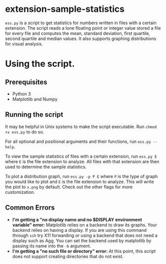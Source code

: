 # extension-sample-statistics
`ess.py` is a script to get statistics for numbers written in files with a certain extension. The script reads a lone floating point or integer value stored a file for every file and computes the mean, standard deviation, first quartile, second quartile and median values. It also supports graphing distributions for visual analysis.

# Using the script.
## Prerequisites 
* Python 3
* Matplotlib and Numpy

## Running the script
It may be helpful in Unix systems to make the script executable. Run `chmod +x ess.py` to do so.

For all optional and positional arguments and their functions, run `ess.py --help`.
  
To view the sample statistics of files with a certain extension, run `ess.py E` where `E` is the file extension to analyze. All files with that extension are then used to determine the sample statistics.

To plot a distribution graph, run `ess.py -p P E` where `P` is the type of graph you would like to plot and `E` is the file extension to analyze. This will write the plot to `x.png` by default. Check out the other flags for more customization.

## Common Errors
* **I'm getting a "no display name and no $DISPLAY environment variable" error:** Matplotlib relies on a backend to draw its graphs. Your backend relies on having a display. If you are using this command through `ssh` try X11 forwarding or using a backend that does not need a display such as Agg. You can set the backend used by matplotlib by passing its name into the `-b` argument.  
* **I'm getting a "no such file or directory" error:** At this point, this script does not support creating directories that do not exist.
